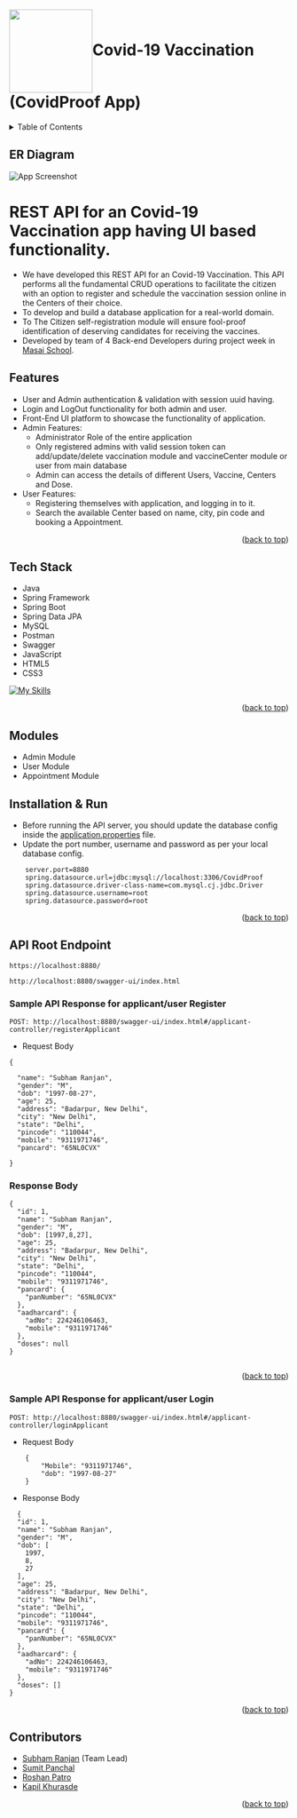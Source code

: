 <a name="readme-top"></a> 
<h1><img align="center" height="150" src="https://github.com/Ranjanji/dapper-spade-5134/blob/main/covidProof.png">Covid-19 Vaccination (CovidProof App) </h1>

<!-- TABLE OF CONTENTS -->
<details>
  <summary>Table of Contents</summary>
  <ol>
    <li><a href="#about-the-project">About The Project</a> </li>
    <li><a href="#Features">Features</a></li>
    <li><a href="#Tech">Tech Stack</a></li>
    <li><a href="#er">ER Diagram</a></li>
    <li><a href="#modules">Modules</a></li>
    <li><a href="#install">Installation</a></li>
    <li><a href="#usage">API Root Usage</a></li>
    <li><a href="#contributors">Contributors</a></li>
   
  </ol>
</details>

<a name="er"></a>
## ER Diagram
![App Screenshot](https://github.com/Ranjanji/dapper-spade-5134/blob/main/db_schema.png)

<a name="about-the-project"></a>
# REST API for an Covid-19 Vaccination app having UI based functionality.

* We have developed this REST API for an Covid-19 Vaccination. This API performs all the fundamental CRUD operations to facilitate the citizen with an       option to register and schedule the vaccination session online in the Centers of their choice. 
* To develop and build a database application for a real-world domain.
* To The Citizen self-registration module will ensure fool-proof identification of deserving candidates for receiving the vaccines.
* Developed by team of 4 Back-end Developers during project week in [Masai School](www.masaischool.com).

<a name="Features"></a> 
## Features

* User and Admin authentication & validation with session uuid having.
* Login and LogOut functionality for both admin and user.
* Front-End UI platform to showcase the functionality of application.
* Admin Features:
    * Administrator Role of the entire application
    * Only registered admins with valid session token can add/update/delete vaccination module and vaccineCenter module or user from main database
    * Admin can access the details of different Users, Vaccine, Centers and Dose.
* User Features:
    * Registering themselves with application, and logging in to it.
    * Search the available Center based on name, city, pin code and booking a Appointment.
<p align="right">(<a href="#readme-top">back to top</a>)</p>

<a name="Tech"></a>
## Tech Stack

* Java
* Spring Framework
* Spring Boot
* Spring Data JPA
* MySQL
* Postman
* Swagger
* JavaScript
* HTML5
* CSS3

[![My Skills](https://skillicons.dev/icons?i=java,spring,javascript,html,css,maven,hibernate,github,git,vscode&theme=light)](https://skillicons.dev)
<p align="right">(<a href="#readme-top">back to top</a>)</p>



<a name="modules"></a>


## Modules

* Admin Module
* User Module
* Appointment Module

<a name="install"></a>
## Installation & Run

* Before running the API server, you should update the database config inside the [application.properties](https://github.com/Ranjanji/dapper-spade-5134/blob/main/CovidProofApp/src/main/resources/application.properties) file. 
* Update the port number, username and password as per your local database config.

```
    server.port=8880
    spring.datasource.url=jdbc:mysql://localhost:3306/CovidProof
    spring.datasource.driver-class-name=com.mysql.cj.jdbc.Driver
    spring.datasource.username=root
    spring.datasource.password=root

```
<p align="right">(<a href="#readme-top">back to top</a>)</p>

<a name="usage"></a>

## API Root Endpoint
```
https://localhost:8880/
```
```
http://localhost:8880/swagger-ui/index.html
```
### Sample API Response for applicant/user Register

`POST: http://localhost:8880/swagger-ui/index.html#/applicant-controller/registerApplicant`

* Request Body
```
{
  
  "name": "Subham Ranjan",
  "gender": "M",
  "dob": "1997-08-27",
  "age": 25,
  "address": "Badarpur, New Delhi",
  "city": "New Delhi",
  "state": "Delhi",
  "pincode": "110044",
  "mobile": "9311971746",
  "pancard": "65NL0CVX"
  
}
```
### Response Body

```
{
  "id": 1,
  "name": "Subham Ranjan",
  "gender": "M",
  "dob": [1997,8,27],
  "age": 25,
  "address": "Badarpur, New Delhi",
  "city": "New Delhi",
  "state": "Delhi",
  "pincode": "110044",
  "mobile": "9311971746",
  "pancard": {
    "panNumber": "65NL0CVX"
  },
  "aadharcard": {
    "adNo": 224246106463,
    "mobile": "9311971746"
  },
  "doses": null
}


``` 
<p align="right">(<a href="#readme-top">back to top</a>)</p>

### Sample API Response for applicant/user Login

`POST: http://localhost:8880/swagger-ui/index.html#/applicant-controller/loginApplicant`

* Request Body

```
    {
        "Mobile": "9311971746",
        "dob": "1997-08-27"
    }
```

* Response Body

```
  {
  "id": 1,
  "name": "Subham Ranjan",
  "gender": "M",
  "dob": [
    1997,
    8,
    27
  ],
  "age": 25,
  "address": "Badarpur, New Delhi",
  "city": "New Delhi",
  "state": "Delhi",
  "pincode": "110044",
  "mobile": "9311971746",
  "pancard": {
    "panNumber": "65NL0CVX"
  },
  "aadharcard": {
    "adNo": 224246106463,
    "mobile": "9311971746"
  },
  "doses": []
}
```
<p align="right">(<a href="#readme-top">back to top</a>)</p>
<a href="contributors"></a>

## Contributors

* [Subham Ranjan](https://github.com/Ranjanji) (Team Lead)
* [Sumit Panchal](https://github.com/sumitpanchal08)
* [Roshan Patro](https://github.com/Roshan-Patro)
* [Kapil Khurasde](https://github.com/kapil-khursade)
<p align="right">(<a href="#readme-top">back to top</a>)</p>
